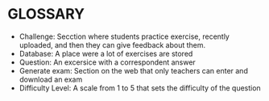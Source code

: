 # GLOSSARY
* Challenge: Secction where students practice exercise, recently uploaded, and then they can give feedback about them.
* Database: A place were a lot of exercises are stored
* Question: An excersice with a correspondent answer
* Generate exam: Section on the web that only teachers can enter and download an exam
* Difficulty Level: A scale from 1 to 5 that sets the difficulty of the question
